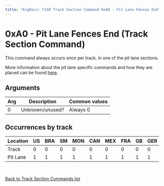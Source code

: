 ```yaml
---
title: "ArgDocs: F1GP Track Section Command 0xA0 - Pit Lane Fences End"
---
```


# 0xA0 - Pit Lane Fences End (Track Section Command)

This command always occurs _once_ per track, in one of the pit lane sections.

More information about the pit lane specific commands and how they are placed
can be found [here](/argdocs/track-data/pit-lane-commands/).


## Arguments

<table class="table table-bordered table-striped table--medium">
    <thead>
        <tr>
            <th>Arg</th>
            <th>Description</th>
            <th>Common values</th>
        </tr>
    </thead>
    <tbody>
        <tr>
            <td>0</td>
            <td>Unknown/unused?</td>
            <td>Always 0</td>
        </tr>
    </tbody>
</table>


## Occurrences by track
   
<table class="table table-bordered table-striped">
    <thead>
        <tr>
            <th>Location</th>
            <th class="text-right">US</th>
            <th class="text-right">BRA</th>
            <th class="text-right">SM</th>
            <th class="text-right">MON</th>
            <th class="text-right">CAN</th>
            <th class="text-right">MEX</th>
            <th class="text-right">FRA</th>
            <th class="text-right">GB</th>
            <th class="text-right">GER</th>
            <th class="text-right">HUN</th>
            <th class="text-right">BEL</th>
            <th class="text-right">ITA</th>
            <th class="text-right">POR</th>
            <th class="text-right">SPA</th>
            <th class="text-right">JAP</th>
            <th class="text-right">AUS</th>
        </tr>
    </thead>
    <tbody>
        <tr>
            <td>Track</td>
            <td class="text-right">0</td>
            <td class="text-right">0</td>
            <td class="text-right">0</td>
            <td class="text-right">0</td>
            <td class="text-right">0</td>
            <td class="text-right">0</td>
            <td class="text-right">0</td>
            <td class="text-right">0</td>
            <td class="text-right">0</td>
            <td class="text-right">0</td>
            <td class="text-right">0</td>
            <td class="text-right">0</td>
            <td class="text-right">0</td>
            <td class="text-right">0</td>
            <td class="text-right">0</td>
            <td class="text-right">0</td>
        </tr>
        <tr>
            <td>Pit Lane</td>
            <td class="text-right">1</td>
            <td class="text-right">1</td>
            <td class="text-right">1</td>
            <td class="text-right">1</td>
            <td class="text-right">1</td>
            <td class="text-right">1</td>
            <td class="text-right">1</td>
            <td class="text-right">1</td>
            <td class="text-right">1</td>
            <td class="text-right">1</td>
            <td class="text-right">1</td>
            <td class="text-right">1</td>
            <td class="text-right">1</td>
            <td class="text-right">1</td>
            <td class="text-right">1</td>
            <td class="text-right">1</td>
        </tr>
    </tbody>
</table>

<br />

[Back to Track Section Commands list](/argdocs/track-data/track-section-commands/)
